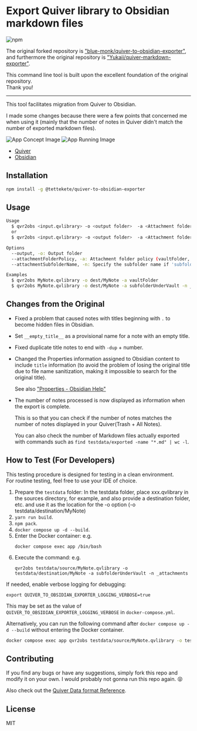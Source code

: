 # Export Quiver library to Obsidian markdown files

![npm](https://img.shields.io/npm/v/@tettekete/quiver-to-obsidian-exporter)

The original forked repository is ["blue-monk/quiver-to-obsidian-exporter"]( https://github.com/blue-monk/quiver-to-obsidian-exporter), and furthermore the original repository is ["Yukaii/quiver-markdown-exporter"](https://github.com/Yukaii/quiver-markdown-exporter).

This command line tool is built upon the excellent foundation of the original repository.  
Thank you!  

---

This tool facilitates migration from Quiver to Obsidian.  

I made some changes because there were a few points that concerned me when using it (mainly that the number of notes in Quiver didn't match the number of exported markdown files).

![App Concept Image](app-concept-image.png)
![App Running Image](app-running.png)

* [Quiver](https://yliansoft.com/)
* [Obsidian](https://obsidian.md/)


## Installation

```bash
npm install -g @tettekete/quiver-to-obsidian-exporter
```

## Usage

```bash
Usage
  $ qvr2obs <input.qvlibrary> -o <output folder>  -a <Attachment folder policy>
  or
  $ qvr2obs <input.qvlibrary> -o <output folder>  -a <Attachment folder policy> -n <Attachment subfolder name if needed>

Options
  --output, -o: Output folder
  --attachmentFolderPolicy, -a: Attachment folder policy (vaultFolder, subfolderUnderVault, sameFolderAsEachFile, subfolderUnderEachFolder). 'subfolderUnderVault' and 'subfolderUnderEachFolder' require subfolder name.
  --attachmentSubfolderName, -n: Specify the subfolder name if 'subfolderUnderVault' or 'subfolderUnderEachFolder' is selected as the attachmentFolderPolicy option.

Examples
  $ qvr2obs MyNote.qvlibrary -o dest/MyNote -a vaultFolder
  $ qvr2obs MyNote.qvlibrary -o dest/MyNote -a subfolderUnderVault -n _attachments
```


## Changes from the Original

- Fixed a problem that caused notes with titles beginning with `.` to become hidden files in Obsidian.

- Set `__empty_title__` as a provisional name for a note with an empty title.

- Fixed duplicate title notes to end with `-dup` + number.

- Changed the Properties information assigned to Obsidian content to include `title` information (to avoid the problem of losing the original title due to file name sanitization, making it impossible to search for the original title).
	
	See also ["Properties - Obsidian Help"](https://help.obsidian.md/Editing+and+formatting/Properties)

- The number of notes processed is now displayed as information when the export is complete.

	This is so that you can check if the number of notes matches the number of notes displayed in your Quiver(Trash + All Notes).

	You can also check the number of Markdown files actually exported with commands such as `find testdata/exported -name "*.md" | wc -l`. 


## How to Test (For Developers)

This testing procedure is designed for testing in a clean environment.  
For routine testing, feel free to use your IDE of choice.  

1. Prepare the `testdata` folder:
    In the testdata folder, place xxx.qvlibrary in the sources directory, for example, and also provide a destination folder, etc. and use it as the location for the -o option (-o testdata/destination/MyNote)
2. `yarn run build`.
3. `npm pack`.
4. `docker compose up -d --build`.
5. Enter the Docker container: 
   e.g.
    ```
    docker compose exec app /bin/bash
	```
6.	Execute the command:
	e.g.
	```
	qvr2obs testdata/source/MyNote.qvlibrary -o testdata/destination/MyNote -a subfolderUnderVault -n _attachments
	```

If needed, enable verbose logging for debugging:
```
export QUIVER_TO_OBSIDIAN_EXPORTER_LOGGING_VERBOSE=true
```
This may be set as the value of `QUIVER_TO_OBSIDIAN_EXPORTER_LOGGING_VERBOSE` in `docker-compose.yml`.


Alternatively, you can run the following command after `docker compose up -d --build` without entering the Docker container.

```sh
docker compose exec app qvr2obs testdata/source/MyNote.qvlibrary -o testdata/destination/MyNote -a subfolderUnderVault -n _attachments
```

## Contributing

If you find any bugs or have any suggestions, simply fork this repo and modify it on your own. I would probably not gonna run this repo again. 😝

Also check out the [Quiver Data format Reference](https://github.com/HappenApps/Quiver/wiki/Quiver-Data-Format).

## License

MIT
